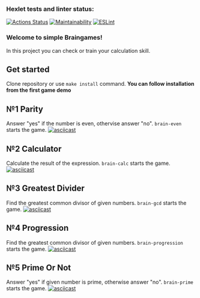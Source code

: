 ### Hexlet tests and linter status:
[![Actions Status](https://github.com/Cholym/backend-project-lvl1/workflows/hexlet-check/badge.svg)](https://github.com/Cholym/backend-project-lvl1/actions)
[![Maintainability](https://api.codeclimate.com/v1/badges/c45e1d9b7d02bbae3013/maintainability)](https://codeclimate.com/github/Cholym/backend-project-lvl1/maintainability)
[![ESLint](https://github.com/Cholym/backend-project-lvl1/actions/workflows/eslint.yml/badge.svg)](https://github.com/Cholym/backend-project-lvl1/actions/workflows/eslint.yml)

### Welcome to simple Braingames!
In this project you can check or train your calculation skill.
## Get started
Clone repository or use `make install` command.
**You can follow installation from the first game demo**
## №1 Parity
Answer "yes" if the number is even, othervise answer "no".
`brain-even` starts the game.
[![asciicast](https://asciinema.org/a/497098.svg)](https://asciinema.org/a/497098)
## №2 Calculator
Calculate the result of the expression.
`brain-calc` starts the game.
[![asciicast](https://asciinema.org/a/497569.svg)](https://asciinema.org/a/497569)
## №3 Greatest Divider
Find the greatest common divisor of given numbers.
`brain-gcd` starts the game.
[![asciicast](https://asciinema.org/a/497576.svg)](https://asciinema.org/a/497576)
## №4 Progression
Find the greatest common divisor of given numbers.
`brain-progression` starts the game.
[![asciicast](https://asciinema.org/a/497598.svg)](https://asciinema.org/a/497598)
## №5 Prime Or Not
Answer "yes" if given number is prime, otherwise answer "no".
`brain-prime` starts the game.
[![asciicast](https://asciinema.org/a/497600.svg)](https://asciinema.org/a/497600)

